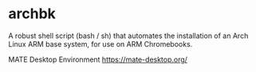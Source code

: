 # archbk

A robust shell script (bash / sh) that automates the installation of an Arch Linux ARM base system, for use on ARM Chromebooks.

MATE Desktop Environment https://mate-desktop.org/ 
